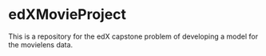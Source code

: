 # edXMovieProject
This is a repository for the edX capstone problem of developing a model for the movielens data.
